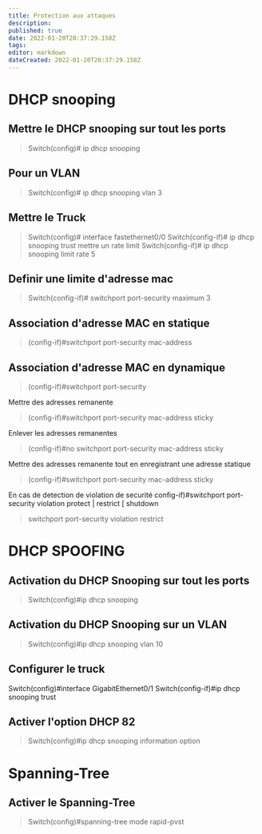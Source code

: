 ```yaml
---
title: Protection aux attaques
description: 
published: true
date: 2022-01-20T20:37:29.158Z
tags: 
editor: markdown
dateCreated: 2022-01-20T20:37:29.158Z
---
```


# DHCP snooping
## Mettre le DHCP snooping sur tout les ports
> Switch(config)# ip dhcp snooping

## Pour un VLAN
> Switch(config)# ip dhcp snooping vlan 3

## Mettre le Truck 
> Switch(config)# interface fastethernet0/0
> Switch(config-if)# ip dhcp snooping trust
mettre un rate limit
>  Switch(config-if)# ip dhcp snooping limit rate 5

## Definir une limite d'adresse mac
>  Switch(config-if)# switchport port-security maximum 3

## Association d'adresse MAC en statique
> (config-if)#switchport port-security mac-address <mac>

## Association d'adresse MAC en dynamique
> (config-if)#switchport port-security

Mettre des adresses remanente
> (config-if)#switchport port-security mac-address sticky

Enlever les adresses remanentes
> (config-if)#no switchport port-security mac-address sticky

Mettre des adresses remanente tout en enregistrant une adresse statique
> (config-if)#switchport port-security mac-address sticky <adresse MAC>

En cas de detection de violation de securité
config-if)#switchport port-security violation protect | restrict [ shutdown
> switchport port-security violation restrict

# DHCP SPOOFING
## Activation du DHCP Snooping sur tout les ports
> Switch(config)#ip dhcp snooping

## Activation du DHCP Snooping sur un VLAN
> Switch(config)#ip dhcp snooping vlan 10

## Configurer le truck
Switch(config)#interface GigabitEthernet0/1
Switch(config-if)#ip dhcp snooping trust

## Activer l'option DHCP 82
> Switch(config)#ip dhcp snooping information option

# Spanning-Tree
## Activer le Spanning-Tree
> Switch(config)#spanning-tree mode rapid-pvst


